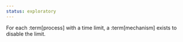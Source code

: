 ```yaml
---
status: exploratory
---
```


For each :term[process] with a time limit, a :term[mechanism] exists to disable the limit.

